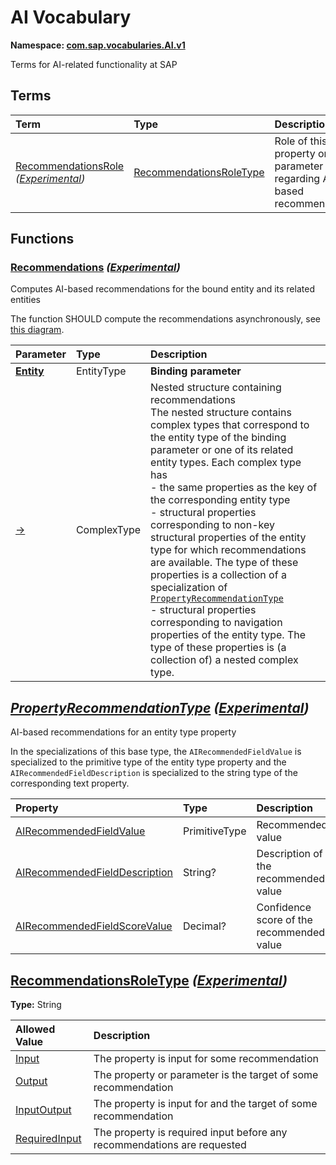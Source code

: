 # AI Vocabulary
**Namespace: [com.sap.vocabularies.AI.v1](AI.xml)**

Terms for AI-related functionality at SAP


## Terms

Term|Type|Description
:---|:---|:----------
[RecommendationsRole](./AI.xml#L78:~:text=<Term%20Name="-,RecommendationsRole,-") *([Experimental](Common.md#Experimental))*|[RecommendationsRoleType](#RecommendationsRoleType)|<a name="RecommendationsRole"></a>Role of this property or parameter regarding AI-based recommendations


## Functions

<a name="Recommendations"></a>
### [Recommendations](./AI.xml#L38:~:text=<Function%20Name="-,Recommendations,-") *([Experimental](Common.md#Experimental))*

Computes AI-based recommendations for the bound entity and its related entities

The function SHOULD compute the recommendations asynchronously, see [this diagram](../docs/recommendations.md).

Parameter|Type|Description
:--------|:---|:----------
**[Entity](./AI.xml#L45:~:text=<Function%20Name="-,Recommendations,-")**|EntityType|**Binding parameter**
[&rarr;](./AI.xml#L46:~:text=<Function%20Name="-,Recommendations,-")|ComplexType|Nested structure containing recommendations<br>The nested structure contains complex types that correspond to the entity type of the binding parameter or one of its related entity types. Each complex type has <br>- the same properties as the key of the corresponding entity type <br>- structural properties corresponding to non-key structural properties of the entity type for which recommendations are available. The type of these properties is a collection of a specialization of [`PropertyRecommendationType`](#PropertyRecommendationType) <br>- structural properties corresponding to navigation properties of the entity type. The type of these properties is (a collection of) a nested complex type.


<a name="PropertyRecommendationType"></a>
## [*PropertyRecommendationType*](./AI.xml#L59:~:text=<ComplexType%20Name="-,PropertyRecommendationType,-") *([Experimental](Common.md#Experimental))*
AI-based recommendations for an entity type property

In the specializations of this base type,
          the `AIRecommendedFieldValue` is specialized to the primitive type of the entity type property and
          the `AIRecommendedFieldDescription` is specialized to the string type of the corresponding text property.

Property|Type|Description
:-------|:---|:----------
[AIRecommendedFieldValue](./AI.xml#L67:~:text=<ComplexType%20Name="-,PropertyRecommendationType,-")|PrimitiveType|Recommended value
[AIRecommendedFieldDescription](./AI.xml#L71:~:text=<ComplexType%20Name="-,PropertyRecommendationType,-")|String?|Description of the recommended value
[AIRecommendedFieldScoreValue](./AI.xml#L74:~:text=<ComplexType%20Name="-,PropertyRecommendationType,-")|Decimal?|Confidence score of the recommended value

<a name="RecommendationsRoleType"></a>
## [RecommendationsRoleType](./AI.xml#L82:~:text=<TypeDefinition%20Name="-,RecommendationsRoleType,-") *([Experimental](Common.md#Experimental))*
**Type:** String



Allowed Value|Description
:------------|:----------
[Input](./AI.xml#L86:~:text=<TypeDefinition%20Name="-,RecommendationsRoleType,-")|The property is input for some recommendation
[Output](./AI.xml#L90:~:text=<TypeDefinition%20Name="-,RecommendationsRoleType,-")|The property or parameter is the target of some recommendation
[InputOutput](./AI.xml#L94:~:text=<TypeDefinition%20Name="-,RecommendationsRoleType,-")|The property is input for and the target of some recommendation
[RequiredInput](./AI.xml#L98:~:text=<TypeDefinition%20Name="-,RecommendationsRoleType,-")|The property is required input before any recommendations are requested
